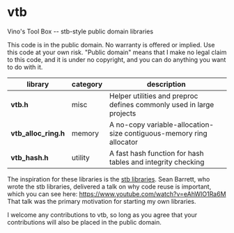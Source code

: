 vtb
===

Vino's Tool Box -- stb-style public domain libraries

This code is in the public domain. No warranty is offered or implied. Use this code at your own risk. "Public domain" means that I make no legal claim to this code, and it is under no copyright, and you can do anything you want to do with it.

library              | category | description
-------------------- | -------- | --------------------------------
**vtb.h**            | misc     | Helper utilities and preproc defines commonly used in large projects
**vtb_alloc_ring.h** | memory   | A no-copy variable-allocation-size contiguous-memory ring allocator
**vtb_hash.h**       | utility  | A fast hash function for hash tables and integrity checking

The inspiration for these libraries is the [stb libraries](https://github.com/nothings/stb). Sean Barrett, who wrote the stb libraries, delivered a talk on why code reuse is important, which you can see here: https://www.youtube.com/watch?v=eAhWIO1Ra6M That talk was the primary motivation for starting my own libraries.

I welcome any contributions to vtb, so long as you agree that your contributions will also be placed in the public domain.